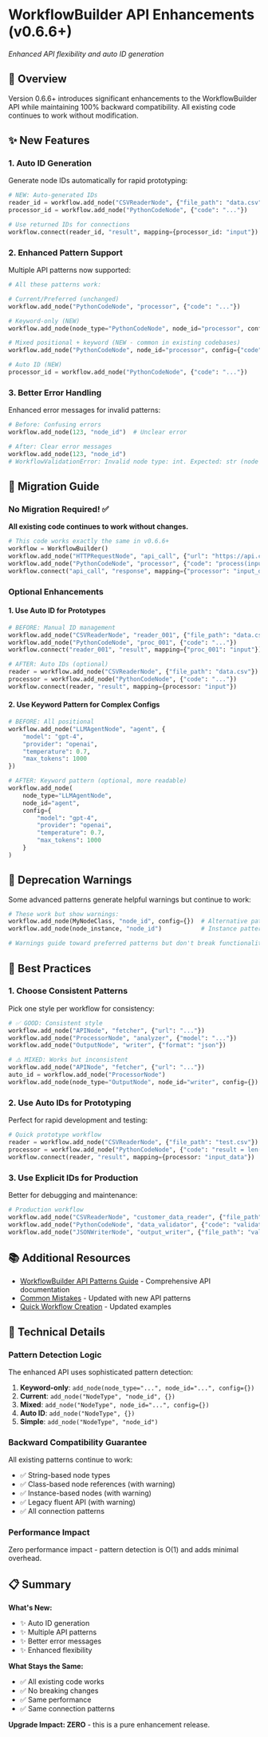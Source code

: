 # WorkflowBuilder API Enhancements (v0.6.6+)

*Enhanced API flexibility and auto ID generation*

## 🎯 Overview

Version 0.6.6+ introduces significant enhancements to the WorkflowBuilder API while maintaining 100% backward compatibility. All existing code continues to work without modification.

## ✨ New Features

### 1. Auto ID Generation
Generate node IDs automatically for rapid prototyping:

```python
# NEW: Auto-generated IDs
reader_id = workflow.add_node("CSVReaderNode", {"file_path": "data.csv"})
processor_id = workflow.add_node("PythonCodeNode", {"code": "..."})

# Use returned IDs for connections
workflow.connect(reader_id, "result", mapping={processor_id: "input"})
```

### 2. Enhanced Pattern Support
Multiple API patterns now supported:

```python
# All these patterns work:

# Current/Preferred (unchanged)
workflow.add_node("PythonCodeNode", "processor", {"code": "..."})

# Keyword-only (NEW)
workflow.add_node(node_type="PythonCodeNode", node_id="processor", config={"code": "..."})

# Mixed positional + keyword (NEW - common in existing codebases)
workflow.add_node("PythonCodeNode", node_id="processor", config={"code": "..."})

# Auto ID (NEW)
processor_id = workflow.add_node("PythonCodeNode", {"code": "..."})
```

### 3. Better Error Handling
Enhanced error messages for invalid patterns:

```python
# Before: Confusing errors
workflow.add_node(123, "node_id")  # Unclear error

# After: Clear error messages
workflow.add_node(123, "node_id")
# WorkflowValidationError: Invalid node type: int. Expected: str (node type name), Node class, or Node instance
```

## 🔄 Migration Guide

### No Migration Required! ✅
**All existing code continues to work without changes.**

```python
# This code works exactly the same in v0.6.6+
workflow = WorkflowBuilder()
workflow.add_node("HTTPRequestNode", "api_call", {"url": "https://api.com"})
workflow.add_node("PythonCodeNode", "processor", {"code": "process(input_data)"})
workflow.connect("api_call", "response", mapping={"processor": "input_data"})
```

### Optional Enhancements

#### 1. Use Auto ID for Prototypes
```python
# BEFORE: Manual ID management
workflow.add_node("CSVReaderNode", "reader_001", {"file_path": "data.csv"})
workflow.add_node("PythonCodeNode", "proc_001", {"code": "..."})
workflow.connect("reader_001", "result", mapping={"proc_001": "input"})

# AFTER: Auto IDs (optional)
reader = workflow.add_node("CSVReaderNode", {"file_path": "data.csv"})
processor = workflow.add_node("PythonCodeNode", {"code": "..."})
workflow.connect(reader, "result", mapping={processor: "input"})
```

#### 2. Use Keyword Pattern for Complex Configs
```python
# BEFORE: All positional
workflow.add_node("LLMAgentNode", "agent", {
    "model": "gpt-4",
    "provider": "openai",
    "temperature": 0.7,
    "max_tokens": 1000
})

# AFTER: Keyword pattern (optional, more readable)
workflow.add_node(
    node_type="LLMAgentNode",
    node_id="agent",
    config={
        "model": "gpt-4",
        "provider": "openai",
        "temperature": 0.7,
        "max_tokens": 1000
    }
)
```

## 🔄 Deprecation Warnings

Some advanced patterns generate helpful warnings but continue to work:

```python
# These work but show warnings:
workflow.add_node(MyNodeClass, "node_id", config={})  # Alternative pattern
workflow.add_node(node_instance, "node_id")           # Instance pattern

# Warnings guide toward preferred patterns but don't break functionality
```

## 🎯 Best Practices

### 1. Choose Consistent Patterns
Pick one style per workflow for consistency:

```python
# ✅ GOOD: Consistent style
workflow.add_node("APINode", "fetcher", {"url": "..."})
workflow.add_node("ProcessorNode", "analyzer", {"model": "..."})
workflow.add_node("OutputNode", "writer", {"format": "json"})

# ⚠️ MIXED: Works but inconsistent
workflow.add_node("APINode", "fetcher", {"url": "..."})
auto_id = workflow.add_node("ProcessorNode")
workflow.add_node(node_type="OutputNode", node_id="writer", config={})
```

### 2. Use Auto IDs for Prototyping
Perfect for rapid development and testing:

```python
# Quick prototype workflow
reader = workflow.add_node("CSVReaderNode", {"file_path": "test.csv"})
processor = workflow.add_node("PythonCodeNode", {"code": "result = len(input_data)"})
workflow.connect(reader, "result", mapping={processor: "input_data"})
```

### 3. Use Explicit IDs for Production
Better for debugging and maintenance:

```python
# Production workflow
workflow.add_node("CSVReaderNode", "customer_data_reader", {"file_path": "customers.csv"})
workflow.add_node("PythonCodeNode", "data_validator", {"code": "validate_customer_data(input_data)"})
workflow.add_node("JSONWriterNode", "output_writer", {"file_path": "validated_customers.json"})
```

## 📚 Additional Resources

- [WorkflowBuilder API Patterns Guide](../developer/55-workflow-builder-api-patterns.md) - Comprehensive API documentation
- [Common Mistakes](../validation/common-mistakes.md) - Updated with new API patterns
- [Quick Workflow Creation](../cheatsheet/003-quick-workflow-creation.md) - Updated examples

## 🔧 Technical Details

### Pattern Detection Logic
The enhanced API uses sophisticated pattern detection:

1. **Keyword-only**: `add_node(node_type="...", node_id="...", config={})`
2. **Current**: `add_node("NodeType", "node_id", {})`
3. **Mixed**: `add_node("NodeType", node_id="...", config={})`
4. **Auto ID**: `add_node("NodeType", {})`
5. **Simple**: `add_node("NodeType", "node_id")`

### Backward Compatibility Guarantee
All existing patterns continue to work:
- ✅ String-based node types
- ✅ Class-based node references (with warning)
- ✅ Instance-based nodes (with warning)
- ✅ Legacy fluent API (with warning)
- ✅ All connection patterns

### Performance Impact
Zero performance impact - pattern detection is O(1) and adds minimal overhead.

## 📋 Summary

**What's New:**
- ✨ Auto ID generation
- ✨ Multiple API patterns
- ✨ Better error messages
- ✨ Enhanced flexibility

**What Stays the Same:**
- ✅ All existing code works
- ✅ No breaking changes
- ✅ Same performance
- ✅ Same connection patterns

**Upgrade Impact: ZERO** - this is a pure enhancement release.
